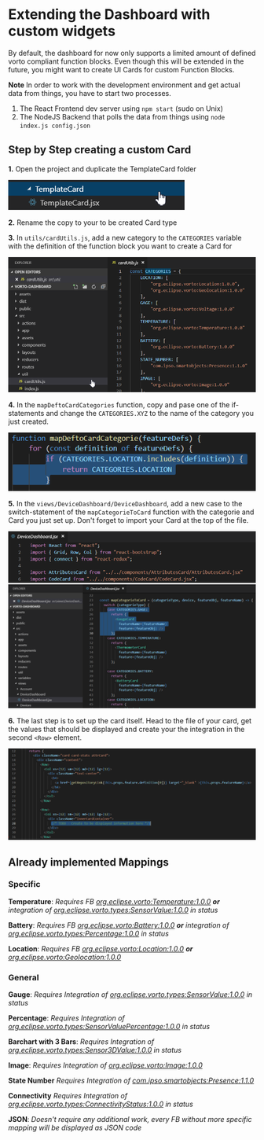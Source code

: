 # Extending the Dashboard with custom widgets
By default, the dashboard for now only supports a limited amount of defined vorto compliant function blocks. 
Even though this will be extended in the future, you might want to create UI Cards for custom Function Blocks.

**Note**
In order to work with the development environment and get actual data from things, you have to start two processes.
1. The React Frontend dev server using `npm start` (sudo on Unix)
2. The NodeJS Backend that polls the data from things using `node index.js config.json`


## Step by Step creating a custom Card
**1.** Open the project and duplicate the TemplateCard folder

<img src="./assets/template_card.png" />

**2.** Rename the copy to your to be created Card type

**3.** In `utils/cardUtils.js`, add a new category to the `CATEGORIES` variable with the definition of the function block you want to create a Card for

<img src="./assets/categories.png" />

**4.** In the `mapDeftoCardCategories` function, copy and pase one of the if-statements and change the `CATEGORIES.XYZ` to the name of the category you just created.

<img src="./assets/map_def.png" />

**5.** In the `views/DeviceDashboard/DeviceDashboard`, add a new case to the switch-statement of the `mapCategorieToCard` function with the categorie and Card you just set up. Don't forget to import your Card at the top of the file.

<img src="./assets/import_card.png" />
<img src="./assets/map_categories.png" />

**6.** The last step is to set up the card itself. Head to the file of your card, get the values that should be displayed and create your the integration in the second `<Row>` element. 

<img src="./assets/placeholder_in_card.png" />

## Already implemented Mappings

### Specific
**Temperature**:
*Requires FB [org.eclipse.vorto:Temperature:1.0.0](https://vorto.eclipse.org/#/details/org.eclipse.vorto:Temperature:1.0.0) **or** integration of [org.eclipse.vorto.types:SensorValue:1.0.0](https://vorto.eclipse.org/#/details/org.eclipse.vorto.types:SensorValue:1.0.0) in status* 

**Battery**:
*Requires FB [org.eclipse.vorto:Battery:1.0.0](https://vorto.eclipse.org/#/details/org.eclipse.vorto:Battery:1.0.0) **or** integration of [org.eclipse.vorto.types:Percentage:1.0.0](https://vorto.eclipse.org/#/details/org.eclipse.vorto.types:Percentage:1.0.0) in status* 

**Location**:
*Requires FB [org.eclipse.vorto:Location:1.0.0](https://vorto.eclipse.org/#/details/org.eclipse.vorto:Location:1.0.0) **or** [org.eclipse.vorto:Geolocation:1.0.0](https://vorto.eclipse.org/#/details/org.eclipse.vorto:Geolocation:1.0.0)* 

### General
**Gauge**:
*Requires Integration of [org.eclipse.vorto.types:SensorValue:1.0.0](https://vorto.eclipse.org/#/details/org.eclipse.vorto.types:SensorValue:1.0.0) in status* 

**Percentage**:
*Requires Integration of [org.eclipse.vorto.types:SensorValuePercentage:1.0.0](https://vorto.eclipse.org/#/details/org.eclipse.vorto.types:SensorValuePercentage:1.0.0) in status* 

**Barchart with 3 Bars**:
*Requires Integration of [org.eclipse.vorto.types:Sensor3DValue:1.0.0](https://vorto.eclipse.org/#/details/org.eclipse.vorto.types:Sensor3DValue:1.0.0) in status* 

**Image**:
*Requires Integration of [org.eclipse.vorto:Image:1.0.0](https://vorto.eclipse.org/#/details/org.eclipse.vorto:Image:1.0.0)* 

**State Number**
*Requires Integration of [com.ipso.smartobjects:Presence:1.1.0](https://vorto.eclipse.org/#/details/com.ipso.smartobjects:Presence:1.1.0)* 

**Connectivity**
*Requires Integration of [org.eclipse.vorto.types:ConnectivityStatus:1.0.0](https://vorto.eclipse.org/#/details/org.eclipse.vorto.types:ConnectivityStatus:1.0.0) in status* 

**JSON**:
*Doesn't require any additional work, every FB without more specific mapping will be displayed as JSON code*
